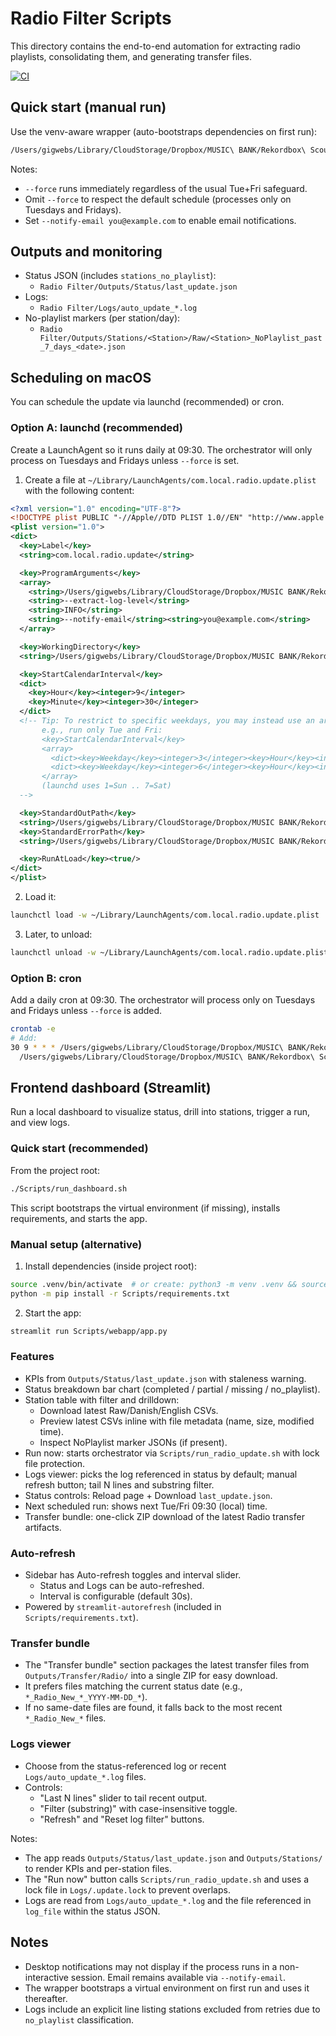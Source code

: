 # Radio Filter Scripts

This directory contains the end-to-end automation for extracting radio playlists, consolidating them, and generating transfer files.

[![CI](https://github.com/GiGwebs/danish-radio-explorer/actions/workflows/ci.yml/badge.svg)](https://github.com/GiGwebs/danish-radio-explorer/actions/workflows/ci.yml)

## Quick start (manual run)

Use the venv-aware wrapper (auto-bootstraps dependencies on first run):

```bash
/Users/gigwebs/Library/CloudStorage/Dropbox/MUSIC\ BANK/Rekordbox\ Scouts/Rekordbox\ Filter/Radio\ Filter/Scripts/run_radio_update.sh --force --extract-log-level INFO --notify-email ""
```

Notes:
- `--force` runs immediately regardless of the usual Tue+Fri safeguard.
- Omit `--force` to respect the default schedule (processes only on Tuesdays and Fridays).
- Set `--notify-email you@example.com` to enable email notifications.

## Outputs and monitoring
- Status JSON (includes `stations_no_playlist`):
  - `Radio Filter/Outputs/Status/last_update.json`
- Logs:
  - `Radio Filter/Logs/auto_update_*.log`
- No-playlist markers (per station/day):
  - `Radio Filter/Outputs/Stations/<Station>/Raw/<Station>_NoPlaylist_past_7_days_<date>.json`

## Scheduling on macOS

You can schedule the update via launchd (recommended) or cron.

### Option A: launchd (recommended)
Create a LaunchAgent so it runs daily at 09:30. The orchestrator will only process on Tuesdays and Fridays unless `--force` is set.

1) Create a file at `~/Library/LaunchAgents/com.local.radio.update.plist` with the following content:

```xml
<?xml version="1.0" encoding="UTF-8"?>
<!DOCTYPE plist PUBLIC "-//Apple//DTD PLIST 1.0//EN" "http://www.apple.com/DTDs/PropertyList-1.0.dtd">
<plist version="1.0">
<dict>
  <key>Label</key>
  <string>com.local.radio.update</string>

  <key>ProgramArguments</key>
  <array>
    <string>/Users/gigwebs/Library/CloudStorage/Dropbox/MUSIC BANK/Rekordbox Scouts/Rekordbox Filter/Radio Filter/Scripts/run_radio_update.sh</string>
    <string>--extract-log-level</string>
    <string>INFO</string>
    <string>--notify-email</string><string>you@example.com</string>
  </array>

  <key>WorkingDirectory</key>
  <string>/Users/gigwebs/Library/CloudStorage/Dropbox/MUSIC BANK/Rekordbox Scouts/Rekordbox Filter/Radio Filter</string>

  <key>StartCalendarInterval</key>
  <dict>
    <key>Hour</key><integer>9</integer>
    <key>Minute</key><integer>30</integer>
  </dict>
  <!-- Tip: To restrict to specific weekdays, you may instead use an array of dictionaries,
       e.g., run only Tue and Fri:
       <key>StartCalendarInterval</key>
       <array>
         <dict><key>Weekday</key><integer>3</integer><key>Hour</key><integer>9</integer><key>Minute</key><integer>30</integer></dict>
         <dict><key>Weekday</key><integer>6</integer><key>Hour</key><integer>9</integer><key>Minute</key><integer>30</integer></dict>
       </array>
       (launchd uses 1=Sun .. 7=Sat)
  -->

  <key>StandardOutPath</key>
  <string>/Users/gigwebs/Library/CloudStorage/Dropbox/MUSIC BANK/Rekordbox Scouts/Rekordbox Filter/Radio Filter/Logs/launchd.out.log</string>
  <key>StandardErrorPath</key>
  <string>/Users/gigwebs/Library/CloudStorage/Dropbox/MUSIC BANK/Rekordbox Scouts/Rekordbox Filter/Radio Filter/Logs/launchd.err.log</string>

  <key>RunAtLoad</key><true/>
</dict>
</plist>
```

2) Load it:

```bash
launchctl load -w ~/Library/LaunchAgents/com.local.radio.update.plist
```

3) Later, to unload:

```bash
launchctl unload -w ~/Library/LaunchAgents/com.local.radio.update.plist
```

### Option B: cron
Add a daily cron at 09:30. The orchestrator will process only on Tuesdays and Fridays unless `--force` is added.

```bash
crontab -e
# Add:
30 9 * * * /Users/gigwebs/Library/CloudStorage/Dropbox/MUSIC\ BANK/Rekordbox\ Scouts/Rekordbox\ Filter/Radio\ Filter/Scripts/run_radio_update.sh --extract-log-level INFO >> \
  /Users/gigwebs/Library/CloudStorage/Dropbox/MUSIC\ BANK/Rekordbox\ Scouts/Rekordbox\ Filter/Radio\ Filter/Logs/cron.out.log 2>&1
```

## Frontend dashboard (Streamlit)

Run a local dashboard to visualize status, drill into stations, trigger a run, and view logs.

### Quick start (recommended)

From the project root:

```bash
./Scripts/run_dashboard.sh
```

This script bootstraps the virtual environment (if missing), installs requirements, and starts the app.

### Manual setup (alternative)

1) Install dependencies (inside project root):

```bash
source .venv/bin/activate  # or create: python3 -m venv .venv && source .venv/bin/activate
python -m pip install -r Scripts/requirements.txt
```

2) Start the app:

```bash
streamlit run Scripts/webapp/app.py
```

### Features

- KPIs from `Outputs/Status/last_update.json` with staleness warning.
- Status breakdown bar chart (completed / partial / missing / no_playlist).
- Station table with filter and drilldown:
  - Download latest Raw/Danish/English CSVs.
  - Preview latest CSVs inline with file metadata (name, size, modified time).
  - Inspect NoPlaylist marker JSONs (if present).
- Run now: starts orchestrator via `Scripts/run_radio_update.sh` with lock file protection.
- Logs viewer: picks the log referenced in status by default; manual refresh button; tail N lines and substring filter.
- Status controls: Reload page + Download `last_update.json`.
- Next scheduled run: shows next Tue/Fri 09:30 (local) time.
- Transfer bundle: one-click ZIP download of the latest Radio transfer artifacts.

### Auto-refresh

- Sidebar has Auto-refresh toggles and interval slider.
  - Status and Logs can be auto-refreshed.
  - Interval is configurable (default 30s).
- Powered by `streamlit-autorefresh` (included in `Scripts/requirements.txt`).

### Transfer bundle

- The "Transfer bundle" section packages the latest transfer files from
  `Outputs/Transfer/Radio/` into a single ZIP for easy download.
- It prefers files matching the current status date (e.g., `*_Radio_New_*_YYYY-MM-DD_*`).
- If no same-date files are found, it falls back to the most recent `*_Radio_New_*` files.

### Logs viewer

- Choose from the status-referenced log or recent `Logs/auto_update_*.log` files.
- Controls:
  - "Last N lines" slider to tail recent output.
  - "Filter (substring)" with case-insensitive toggle.
  - "Refresh" and "Reset log filter" buttons.

Notes:
- The app reads `Outputs/Status/last_update.json` and `Outputs/Stations/` to render KPIs and per-station files.
- The "Run now" button calls `Scripts/run_radio_update.sh` and uses a lock file in `Logs/.update.lock` to prevent overlaps.
- Logs are read from `Logs/auto_update_*.log` and the file referenced in `log_file` within the status JSON.

## Notes
- Desktop notifications may not display if the process runs in a non-interactive session. Email remains available via `--notify-email`.
- The wrapper bootstraps a virtual environment on first run and uses it thereafter.
- Logs include an explicit line listing stations excluded from retries due to `no_playlist` classification.
